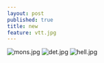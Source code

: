 ```yaml
---
layout: post
published: true
title: new
feature: vtt.jpg
---
```

![mons.jpg]({{site.baseurl}}/assets/images/posts/mons.jpg)
![det.jpg]({{site.baseurl}}/assets/images/posts/det.jpg)
![hell.jpg]({{site.baseurl}}/assets/images/posts/hell.jpg)
